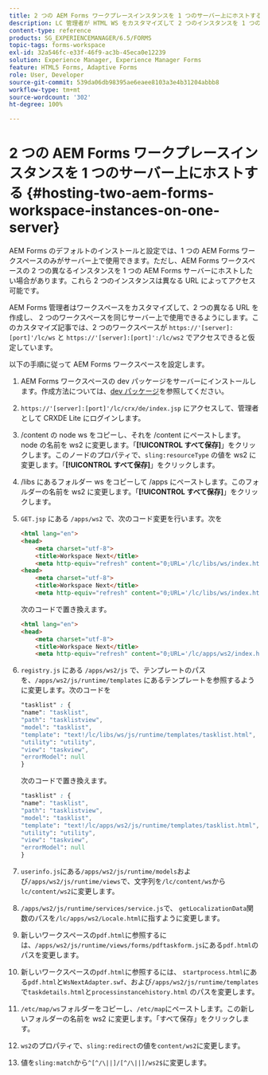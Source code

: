 ```yaml
---
title: 2 つの AEM Forms ワークプレースインスタンスを 1 つのサーバー上にホストする
description: LC 管理者が HTML WS をカスタマイズして 2 つのインスタンスを 1 つのサーバーにホストし、異なる URL を使ってアクセスできるようにする方法。
content-type: reference
products: SG_EXPERIENCEMANAGER/6.5/FORMS
topic-tags: forms-workspace
exl-id: 32a546fc-e33f-46f9-ac3b-45eca0e12239
solution: Experience Manager, Experience Manager Forms
feature: HTML5 Forms, Adaptive Forms
role: User, Developer
source-git-commit: 539da06db98395ae6eaee8103a3e4b31204abbb8
workflow-type: tm+mt
source-wordcount: '302'
ht-degree: 100%

---
```


# 2 つの AEM Forms ワークプレースインスタンスを 1 つのサーバー上にホストする {#hosting-two-aem-forms-workspace-instances-on-one-server}

AEM Forms のデフォルトのインストールと設定では、1 つの AEM Forms ワークスペースのみがサーバー上で使用できます。ただし、AEM Forms ワークスペースの 2 つの異なるインスタンスを 1 つの AEM Forms サーバーにホストしたい場合があります。これら 2 つのインスタンスは異なる URL によってアクセス可能です。

AEM Forms 管理者はワークスペースをカスタマイズして、2 つの異なる URL を作成し、 2 つのワークスペースを同じサーバー上で使用できるようにします。このカスタマイズ記事では、2 つのワークスペースが `https://'[server]:[port]'/lc/ws` と `https://'[server]:[port]':/lc/ws2` でアクセスできると仮定しています。

以下の手順に従って AEM Forms ワークスペースを設定します。

1. AEM Forms ワークスペースの dev パッケージをサーバーにインストールします。作成方法については、[dev パッケージ](/help/forms/using/introduction-customizing-html-workspace.md#p-crx-package-p)を参照してください。
1. `https://'[server]:[port]'/lc/crx/de/index.jsp` にアクセスして、管理者として CRXDE Lite にログインします。
1. /content の node ws をコピーし、それを /content にペーストします。node の名前を ws2 に変更します。「**[!UICONTROL すべて保存]**」をクリックします。このノードのプロパティで、`sling:resourceType` の値を ws2 に変更します。「**[!UICONTROL すべて保存]**」をクリックします。

1. /libs にあるフォルダー ws をコピーして /apps にペーストします。このフォルダーの名前を ws2 に変更します。「**[!UICONTROL すべて保存]**」をクリックします。
1. `GET.jsp` にある `/apps/ws2` で、次のコード変更を行います。次を

   ```html
   <html lang="en">
   <head>
       <meta charset="utf-8">
       <title>Workspace Next</title>
       <meta http-equiv="refresh" content="0;URL='/lc/libs/ws/index.html'" /><html lang="en">
   <head>
       <meta charset="utf-8">
       <title>Workspace Next</title>
       <meta http-equiv="refresh" content="0;URL='/lc/libs/ws/index.html'" />
   ```

   次のコードで置き換えます。

   ```html
   <html lang="en">
   <head>
       <meta charset="utf-8">
       <title>Workspace Next</title>
       <meta http-equiv="refresh" content="0;URL='/lc/apps/ws2/index.html'" />
   ```

1. `registry.js` にある `/apps/ws2/js` で、テンプレートのパスを、`/apps/ws2/js/runtime/templates` にあるテンプレートを参照するように変更します。次のコードを

   ```css
   "tasklist" : {
   "name": "tasklist",
   "path": "tasklistview",
   "model": "tasklist",
   "template": "text!/lc/libs/ws/js/runtime/templates/tasklist.html",
   "utility": "utility",
   "view": "taskview",
   "errorModel": null
   }
   ```

   次のコードで置き換えます。

   ```css
   "tasklist" : {
   "name": "tasklist",
   "path": "tasklistview",
   "model": "tasklist",
   "template": "text!/lc/apps/ws2/js/runtime/templates/tasklist.html",
   "utility": "utility",
   "view": "taskview",
   "errorModel": null
   }
   ```

1. `userinfo.js`にある`/apps/ws2/js/runtime/models`および`/apps/ws2/js/runtime/views`で、文字列を`/lc/content/ws`から`lc/content/ws2`に変更します。

1. `/apps/ws2/js/runtime/services/service.js`で、 `getLocalizationData`関数のパスを`/lc/apps/ws2/Locale.html`に指すように変更します。

1. 新しいワークスペースの`pdf.html`に参照するには、`/apps/ws2/js/runtime/views/forms/pdftaskform.js`にある`pdf.html`のパスを変更します。

1. 新しいワークスペースの`pdf.html`に参照するには、 `startprocess.html`にある`pdf.html`と`WsNextAdapter.swf`、および`/apps/ws2/js/runtime/templates`で`taskdetails.html`と`processinstancehistory.html` のパスを変更します。

1. `/etc/map/ws`フォルダーをコピーし、`/etc/map`にペーストします。この新しいフォルダーの名前を ws2 に変更します。「すべて保存」をクリックします。

1. `ws2`のプロパティで、`sling:redirect`の値を`content/ws2`に変更します。

1. 値を`sling:match`から`^[^/\||]/[^/\||]/ws2$`に変更します。

